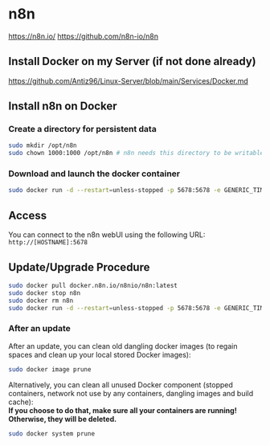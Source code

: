 # n8n

<https://n8n.io/>
<https://github.com/n8n-io/n8n>

## Install Docker on my Server (if not done already)

<https://github.com/Antiz96/Linux-Server/blob/main/Services/Docker.md>

## Install n8n on Docker

### Create a directory for persistent data

```bash
sudo mkdir /opt/n8n
sudo chown 1000:1000 /opt/n8n # n8n needs this directory to be writable by the node user within the container which uses id 1000
```

### Download and launch the docker container

```bash
sudo docker run -d --restart=unless-stopped -p 5678:5678 -e GENERIC_TIMEZONE="Europe/Paris" -e TZ="Europe/Paris" -v /opt/n8n:/home/node/.n8n --name n8n docker.n8n.io/n8nio/n8n:latest
```

## Access

You can connect to the n8n webUI using the following URL:  
`http://[HOSTNAME]:5678`

## Update/Upgrade Procedure

```bash
sudo docker pull docker.n8n.io/n8nio/n8n:latest
sudo docker stop n8n
sudo docker rm n8n
sudo docker run -d --restart=unless-stopped -p 5678:5678 -e GENERIC_TIMEZONE="Europe/Paris" -e TZ="Europe/Paris" -v /opt/n8n:/home/node/.n8n --name n8n docker.n8n.io/n8nio/n8n:latest
```

### After an update

After an update, you can clean old dangling docker images (to regain spaces and clean up your local stored Docker images):

```bash
sudo docker image prune
```

Alternatively, you can clean all unused Docker component (stopped containers, network not use by any containers, dangling images and build cache):  
**If you choose to do that, make sure all your containers are running! Otherwise, they will be deleted.**

```bash
sudo docker system prune
```
